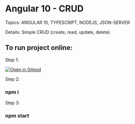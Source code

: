 # Angular 10 - CRUD

Topics: ANGULAR 10, TYPESCRIPT, NODEJS, JSON-SERVER

Details: Simple CRUD (create, read, update, delete)

## To run project online:

Step 1:

[![Open in Gitpod](https://gitpod.io/button/open-in-gitpod.svg)](https://gitpod.io/#https://github.com/gilsonmneto/angular-crud)

Step 2:

### npm i

Step 3:

### npm start
